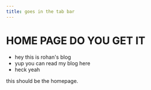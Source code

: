 ```yaml
---
title: goes in the tab bar
---
```


# HOME PAGE DO YOU GET IT

- hey this is rohan's blog
- yup you can read my blog here
- heck yeah

this should be the homepage.

